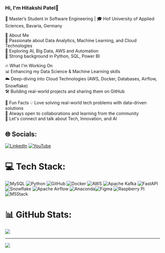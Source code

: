 ### Hi, I'm Hitakshi Patel👋

🚀 Master’s Student in Software Engineering | 🎓 Hof University of Applied Sciences, Bavaria, Germany

🌟 About Me <br/>
🔹 Passionate about Data Analytics, Machine Learning, and Cloud Technologies <br/>
🔹 Exploring AI, Big Data, AWS and Automation <br/>
🔹 Strong background in Python, SQL, Power BI <br/>

🔥 What I'm Working On <br/>
📊 Enhancing my Data Science & Machine Learning skills <br/>
☁️ Deep-diving into Cloud Technologies (AWS, Docker, Databases, Airflow, Snowflake) <br/>
🛠️ Building real-world projects and sharing them on GitHub <br/>

📌 Fun Facts
💡 Love solving real-world tech problems with data-driven solutions <br/>
🎯 Always open to collaborations and learning from the community <br/>
💬 Let's connect and talk about Tech, Innovation, and AI <br/>

## 🌐 Socials:
[![LinkedIn](https://img.shields.io/badge/LinkedIn-%230077B5.svg?logo=linkedin&logoColor=white)](https://www.linkedin.com/in/hpatel28/) 
[![YouTube](https://img.shields.io/badge/YouTube-%23FF0000.svg?logo=YouTube&logoColor=white)](https://www.youtube.com/@hitakshipatel1411)


# 💻 Tech Stack:
 ![MySQL](https://img.shields.io/badge/mysql-4479A1.svg?style=for-the-badge&logo=mysql&logoColor=white) ![Python](https://img.shields.io/badge/python-3670A0?style=for-the-badge&logo=python&logoColor=ffdd54) ![GitHub](https://img.shields.io/badge/github-%23121011.svg?style=for-the-badge&logo=github&logoColor=white) ![Docker](https://img.shields.io/badge/docker-%230db7ed.svg?style=for-the-badge&logo=docker&logoColor=white) ![AWS](https://img.shields.io/badge/AWS-%23FF9900.svg?style=for-the-badge&logo=amazon-aws&logoColor=white)  ![Apache Kafka](https://img.shields.io/badge/Apache%20Kafka-000?style=for-the-badge&logo=apachekafka) ![FastAPI](https://img.shields.io/badge/FastAPI-005571?style=for-the-badge&logo=fastapi) ![Snowflake](https://img.shields.io/badge/snowflake-%2329B5E8.svg?style=for-the-badge&logo=snowflake&logoColor=white) ![Apache Airflow](https://img.shields.io/badge/Apache%20Airflow-017CEE?style=for-the-badge&logo=Apache%20Airflow&logoColor=white) ![Anaconda](https://img.shields.io/badge/Anaconda-%2344A833.svg?style=for-the-badge&logo=anaconda&logoColor=white)![Figma](https://img.shields.io/badge/figma-%23F24E1E.svg?style=for-the-badge&logo=figma&logoColor=white) ![Raspberry Pi](https://img.shields.io/badge/-Raspberry_Pi-C51A4A?style=for-the-badge&logo=Raspberry-Pi) ![M5Stack](https://img.shields.io/badge/M5Stack-%230081CB.svg?style=for-the-badge&logo=m5stack&logoColor=white)
 
# 📊 GitHub Stats:
![](https://nirzak-streak-stats.vercel.app/?user=patelhitakshi28&theme=cobalt&hide_border=true)

---
[![](https://visitcount.itsvg.in/api?id=patelhitakshi28&icon=0&color=0)](https://visitcount.itsvg.in)

<!-- Proudly created with GPRM ( https://gprm.itsvg.in ) -->
